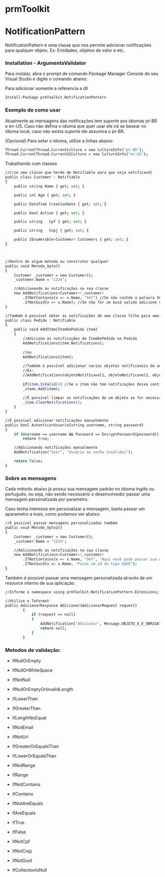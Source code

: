 # prmToolkit

# NotificationPattern
NotificationPattern é uma classe que nos permite adicionar notificações para qualquer objeto. Ex: Entidades, objetos de valor e etc.

### Installation - ArgumentsValidator

Para instalar, abra o prompt de comando Package Manager Console do seu Visual Studio e digite o comando abaixo:

Para adicionar somente a referencia a dll
```sh
Install-Package prmToolkit.NotificationPattern
```

### Exemplo de como usar
Atualmente as mensagens das notificações tem suporte aos idiomas pt-BR e en-US.
Caso não defina o idioma que quer usar ele irá se basear no idioma local, caso não exista suporte ele assumira o pt-BR.

(Opcional) Para setar o idioma, utilize a linhas abaixo:
```sh
Thread.CurrentThread.CurrentCulture = new CultureInfo("pt-BR");
Thread.CurrentThread.CurrentUICulture = new CultureInfo("en-US");
```

Trabalhando com classes
```sh
//Crie uma classe que herde de Notifiable para que seja notificavél
public class Customer : Notifiable
{
    public string Name { get; set; }

    public int Age { get; set; }

    public DateTime CreationDate { get; set; }

    public bool Active { get; set; }

    public string   Cpf { get; set; }

    public string   Cnpj { get; set; }

    public IEnumerable<Customer> Customers { get; set; }
}



//Dentro de algum método ou construtor qualquer
public void Metodo_Xpto()
{
    Customer _customer = new Customer();
    _customer.Name = "1234";

    //Adicionando as notificações na sua classe
    new AddNotifications<Customer>(_customer)
        .IfNotContains(x => x.Name, "567") //Se não contém a palavra 567 adicione uma notificação
        .IfNotGuid(x => x.Name); //Se não for um Guid valido adicione uma notificação
}

//Também é possível obter as notificações de uma classe filha para uma classe pai.
public class Pedido : Notifiable
{
    public void AddItem(ItemDoPedido item)
    {
        //Adiciona as notificações de ItemDoPedido no Pedido
        AddNotifications(item.Notifications);
        
        //ou
        AddNotifications(item);
        
        //Também é possível adicionar varios objetos notificaveis de uma so vez.
        //Ex:        
        //AddNotifications(objetoNotificavel1, objetoNotificavel2, objetoNotificavel3);
        
        if(item.IsValid()) //Se o item não tem notificações deixa continuar
        _items.Add(item);
        
        //É possível limpar as notificações de um objeto se for necessário
        _item.ClearNotifications();
    }
}

//É possível adicionar notificações manualmente
public bool AutenticarUsuario(string username, string password)
{
    if (Username == username && Password == EncryptPassword(password))
        return true;

    //Adicionando notificações manualmente
    AddNotification("User", "Usuário ou senha inválidos");

    return false;
}
```
### Sobre as mensagens
Cada método abaixo já possui sua mensagem padrão no idioma inglês ou português, ou seja, não sendo necessário o desenvolvedor passar uma mensagem personalizada por parametro.

Caso tenha interesse em personalizar a mensagem, basta passar um aparametro a mais, como podemos ver abaixo:

```sh
//É possível passar mensagens personalizadas também
public void Metodo_Xpto2()
{
    Customer _customer = new Customer();
    _customer.Name = "1234";

    //Adicionando as notificações na sua classe
    new AddNotifications<Customer>(_customer)
        .IfNotContains(x => x.Name, "567", "Aqui você pode passar sua mensagem personalizada") 
        .IfNotGuid(x => x.Name, "Passe um id do tipo GUID"); 
}
```
Também é possível passar uma mensagem personalizada através de um resource interno de sua aplicação.

```sh
//Informe o namespace using prmToolkit.NotificationPattern.Extensions;

//Utilize o ToFormat
public AdicionarResponse Adicionar(AdicionarRequest request)
        {
            if (request == null)
            {
                AddNotification("Adicionar", Message.OBJETO_X_E_OBRIGATORIO.ToFormat("AdicionarRequest"));
                return null;
            }
        }
```

### Metodos de validação:

- IfNullOrEmpty

- IfNullOrWhiteSpace

- IfNotNull

- IfNullOrEmptyOrInvalidLength

- IfLowerThen

- IfGreaterThan

- IfLengthNoEqual

- IfNotEmail

- IfNotUrl

- IfGreaterOrEqualsThan

- IfLowerOrEqualsThan

- IfNotRange

- IfRange

- IfNotContains

- IfContains

- IfNotAreEquals

- IfAreEquals

- IfTrue

- IfFalse

- IfNotCpf

- IfNotCnpj

- IfNotGuid

- IfCollectionIsNull
